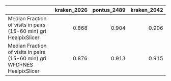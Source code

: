 |                                                                          |   kraken_2026 |   pontus_2489 |   kraken_2042 |
|:-------------------------------------------------------------------------|--------------:|--------------:|--------------:|
| Median Fraction of visits in pairs (15-60 min) gri HealpixSlicer         |         0.868 |         0.904 |         0.906 |
| Median Fraction of visits in pairs (15-60 min) gri WFD+NES HealpixSlicer |         0.876 |         0.913 |         0.915 |
